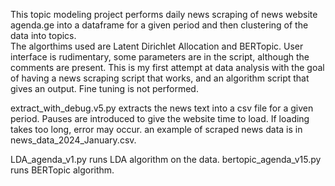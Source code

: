 This topic modeling project performs daily news scraping of news website agenda.ge into a dataframe for a given period and then clustering of the data into topics.  
The algorthims used are Latent Dirichlet Allocation and BERTopic.  User interface is rudimentary, some parameters are in the script, although the comments are present.
This is my first attempt at data analysis with the goal of having a news scraping script that works, and an algorithm script that gives an output.  Fine tuning is not performed.  

extract_with_debug.v5.py extracts the news text into a csv file for a given period.  Pauses are introduced to give the website time to load.  If loading takes too long, error may occur.
an example of scraped news data is in news_data_2024_January.csv.

LDA_agenda_v1.py runs LDA algorithm on the data.
bertopic_agenda_v15.py runs BERTopic algorithm.
